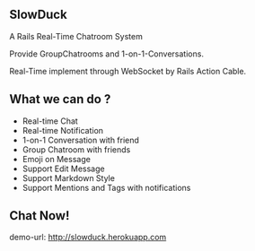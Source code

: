 ## SlowDuck

A Rails Real-Time Chatroom System

Provide GroupChatrooms and 1-on-1-Conversations.

Real-Time implement through WebSocket by Rails Action Cable.


## What we can do ?

- Real-time Chat
- Real-time Notification
- 1-on-1 Conversation with friend
- Group Chatroom with friends
- Emoji on Message
- Support Edit Message
- Support Markdown Style
- Support Mentions and Tags with notifications



## Chat Now!
demo-url: http://slowduck.herokuapp.com
